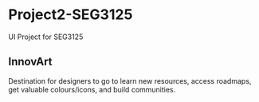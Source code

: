 # Project2-SEG3125

UI Project for SEG3125 

## InnovArt
Destination for designers to go to learn new resources, access roadmaps, get valuable colours/icons, and build communities. 

